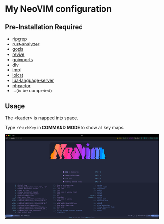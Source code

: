 # My NeoVIM configuration

## Pre-Installation Required
* [ripgrep](https://github.com/BurntSushi/ripgrep)
* [rust-analyzer](https://github.com/rust-analyzer/rust-analyzer)
* [gopls](https://github.com/golang/tools/tree/master/gopls)
* [revive](https://github.com/mgechev/revive)
* [goimports](https://github.com/bradfitz/goimports)
* [dlv](https://github.com/go-delve/delve)
* [impl](https://github.com/josharian/impl)
* [lolcat](https://github.com/jaseg/lolcat)
* [lua-language-server](https://github.com/sumneko/lua-language-server)
* [phpactor](https://github.com/phpactor/phpactor)
* ...(to be completed)

## Usage
The \<leader\> is mapped into space.

Type `:WhichKey` in **COMMAND MODE** to show all key maps.

![](./whichkey.png)

